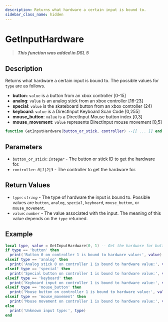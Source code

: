```yaml
---
description: Returns what hardware a certain input is bound to.
sidebar_class_name: hidden
---
```


# GetInputHardware

> **_This function was added in DSL 5_**

## Description

Returns what hardware a certain input is bound to. The possible values for `type` are as follows.

- **button**: `value` is a button from an xbox controller [0-15]
- **analog**: `value` is an analog stick from an xbox controller [16-23]
- **special**: `value` is the skateboard button from an xbox controller (24)
- **keyboard**: `value` is a DirectInput Keyboard Scan Code [0,255]
- **mouse_button**: `value` is a DirectInput Mouse button index [0,3]
- **mouse_movement**: `value` represents DirectInput mouse movement [0,5]

```lua
function GetInputHardware(button_or_stick, controller) --[[ ... ]] end
```

## Parameters

- `button_or_stick`: _`integer`_ - The button or stick ID to get the hardware for. <!-- See the [Button Codes](../button-codes) and [Stick Codes](../stick-codes) pages for a list of button and stick IDs. -->
- `controller`: _`0|1|2|3`_ - The controller to get the hardware for. <!-- `0` is the keyboard, `1` is the first controller, `2` is the second controller, and `3` is the third controller. -->

## Return Values

- `type`: _`string`_ - The type of hardware the input is bound to. Possible values are `button`, `analog`, `special`, `keyboard`, `mouse_button`, or `mouse_movement`.
- `value`: _`number`_ - The value associated with the input. The meaning of this value depends on the `type` returned.

## Example

```lua
local type, value = GetInputHardware(0, 1) -- Get the hardware for button 0 on controller 1 (Left arrow keyboard key, d-pad left)
if type == 'button' then
  print('Button 0 on controller 1 is bound to hardware value:', value)
elseif type == 'analog' then
  print('Analog stick 0 on controller 1 is bound to hardware value:', value)
elseif type == 'special' then
  print('Special button on controller 1 is bound to hardware value:', value)
elseif type == 'keyboard' then
  print('Keyboard input on controller 1 is bound to hardware value:', value)
elseif type == 'mouse_button' then
  print('Mouse button on controller 1 is bound to hardware value:', value)
elseif type == 'mouse_movement' then
  print('Mouse movement on controller 1 is bound to hardware value:', value)
else
  print('Unknown input type:', type)
end
```
